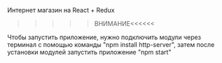 Интернет магазин на React + Redux


 >>>>>ВНИМАНИЕ<<<<<<

Чтобы запустить приложение, нужно подключить модули через терминал с помощью команды "npm install http-server",
затем после установки модулей запустить приложение "npm start"
